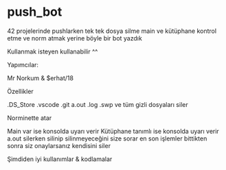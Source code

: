 # push_bot

42 projelerinde pushlarken tek tek dosya silme main ve kütüphane kontrol etme ve norm atmak yerine böyle bir bot yazdık 

Kullanmak isteyen kullanabilir ^^

Yapımcılar:

Mr Norkum & $erhat/18

Özellikler

.DS_Store
.vscode
.git
a.out
.log
.swp
ve tüm gizli dosyaları siler

Norminette atar

Main var ise konsolda uyarı verir
Kütüphane tanımlı ise konsolda uyarı verir
a.out silerken silinip silinmeyeceğini size sorar
en son işlemler bittikten sonra siz onaylarsanız kendisini siler 

Şimdiden iyi kullanımlar & kodlamalar 
